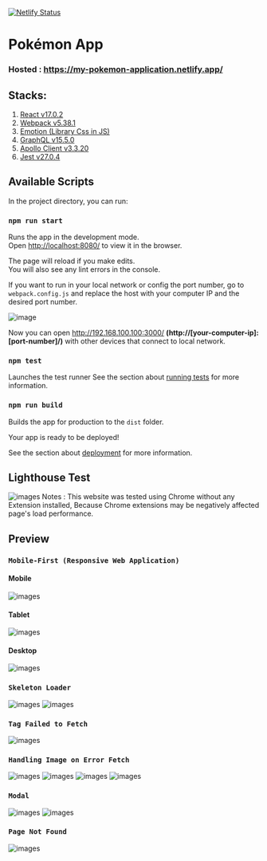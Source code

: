 [![Netlify Status](https://api.netlify.com/api/v1/badges/4cc0c462-477a-4803-a0a5-0bad3f263502/deploy-status)](https://app.netlify.com/sites/my-pokemon-application/deploys)

# Pokémon App
### Hosted : https://my-pokemon-application.netlify.app/

## Stacks:
1. [React v17.0.2](https://reactjs.org/docs/getting-started.html)
2. [Webpack v5.38.1](https://webpack.js.org/guides/getting-started/)
3. [Emotion (Library Css in JS)](https://emotion.sh/docs/introduction)
4. [GraphQL v15.5.0](https://graphql.org/learn/)
5. [Apollo Client v3.3.20](https://www.apollographql.com/docs/react/)
6. [Jest v27.0.4](https://jestjs.io/docs/getting-started)

## Available Scripts

In the project directory, you can run:
### `npm run start`

Runs the app in the development mode.\
Open [http://localhost:8080/](http://localhost:8080/) to view it in the browser.

The page will reload if you make edits.\
You will also see any lint errors in the console.

If you want to run in your local network or config the port number, go to `webpack.config.js` and replace the host with your computer IP and the desired port number.

![image](https://user-images.githubusercontent.com/52168132/122200276-13bd8a00-cec5-11eb-9bbd-fdf759a8d0ae.png)

Now you can open http://192.168.100.100:3000/ **(http://[your-computer-ip]:[port-number]/)** with other devices that connect to local network.

### `npm test`

Launches the test runner 
See the section about [running tests](https://facebook.github.io/create-react-app/docs/running-tests) for more information.

### `npm run build`

Builds the app for production to the `dist` folder.

Your app is ready to be deployed!

See the section about [deployment](https://facebook.github.io/create-react-app/docs/deployment) for more information.

## Lighthouse Test 
![images](https://raw.githubusercontent.com/albertsfebrian/pokemon/main/demo/Lighthouse.jpg)
Notes : This website was tested using Chrome without any Extension installed, Because Chrome extensions may be negatively affected page's load performance.

## Preview
### `Mobile-First (Responsive Web Application)`
#### Mobile
![images](https://github.com/albertsfebrian/pokemon/blob/main/demo/responsive-mobile.jpg?raw=true)
#### Tablet
![images](https://github.com/albertsfebrian/pokemon/blob/main/demo/responsive-tablet.jpg?raw=true)
#### Desktop
![images](https://github.com/albertsfebrian/pokemon/blob/main/demo/responsive-computer.jpg?raw=true)

### `Skeleton Loader`
![images](https://github.com/albertsfebrian/pokemon/blob/main/demo/Skeleton-1.jpg?raw=true)
![images](https://github.com/albertsfebrian/pokemon/blob/main/demo/Skeleton-2.jpg?raw=true)

### `Tag Failed to Fetch`
![images](https://github.com/albertsfebrian/pokemon/blob/main/demo/tag_failed.jpg?raw=true)

### `Handling Image on Error Fetch`
![images](https://github.com/albertsfebrian/pokemon/blob/main/demo/ImgOnError_1.jpg?raw=true)
![images](https://github.com/albertsfebrian/pokemon/blob/main/demo/ImgOnError_2.jpg?raw=true)
![images](https://github.com/albertsfebrian/pokemon/blob/main/demo/ImgOnError_3.jpg?raw=true)
![images](https://github.com/albertsfebrian/pokemon/blob/main/demo/ImgOnError_4.jpg?raw=true)

### `Modal`
![images](https://github.com/albertsfebrian/pokemon/blob/main/demo/Modal_1.jpg?raw=true)
![images](https://github.com/albertsfebrian/pokemon/blob/main/demo/Modal_2.jpg?raw=true)

### `Page Not Found`
![images](https://github.com/albertsfebrian/pokemon/blob/main/demo/Not_Found.jpg?raw=true)
